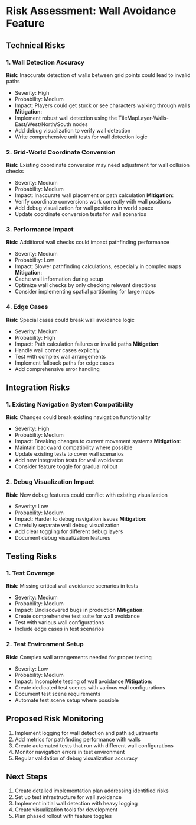# Risk Assessment: Wall Avoidance Feature

## Technical Risks

### 1. Wall Detection Accuracy
**Risk**: Inaccurate detection of walls between grid points could lead to invalid paths
- Severity: High
- Probability: Medium
- Impact: Players could get stuck or see characters walking through walls
**Mitigation**:
- Implement robust wall detection using the TileMapLayer-Walls-East/West/North/South nodes
- Add debug visualization to verify wall detection
- Write comprehensive unit tests for wall detection logic

### 2. Grid-World Coordinate Conversion
**Risk**: Existing coordinate conversion may need adjustment for wall collision checks
- Severity: Medium
- Probability: Medium
- Impact: Inaccurate wall placement or path calculation
**Mitigation**:
- Verify coordinate conversions work correctly with wall positions
- Add debug visualization for wall positions in world space
- Update coordinate conversion tests for wall scenarios

### 3. Performance Impact
**Risk**: Additional wall checks could impact pathfinding performance
- Severity: Medium
- Probability: Low
- Impact: Slower pathfinding calculations, especially in complex maps
**Mitigation**:
- Cache wall information during setup
- Optimize wall checks by only checking relevant directions
- Consider implementing spatial partitioning for large maps

### 4. Edge Cases
**Risk**: Special cases could break wall avoidance logic
- Severity: Medium
- Probability: High
- Impact: Path calculation failures or invalid paths
**Mitigation**:
- Handle wall corner cases explicitly
- Test with complex wall arrangements
- Implement fallback paths for edge cases
- Add comprehensive error handling

## Integration Risks

### 1. Existing Navigation System Compatibility
**Risk**: Changes could break existing navigation functionality
- Severity: High
- Probability: Medium
- Impact: Breaking changes to current movement systems
**Mitigation**:
- Maintain backward compatibility where possible
- Update existing tests to cover wall scenarios
- Add new integration tests for wall avoidance
- Consider feature toggle for gradual rollout

### 2. Debug Visualization Impact
**Risk**: New debug features could conflict with existing visualization
- Severity: Low
- Probability: Medium
- Impact: Harder to debug navigation issues
**Mitigation**:
- Carefully separate wall debug visualization
- Add clear toggling for different debug layers
- Document debug visualization features

## Testing Risks

### 1. Test Coverage
**Risk**: Missing critical wall avoidance scenarios in tests
- Severity: Medium
- Probability: Medium
- Impact: Undiscovered bugs in production
**Mitigation**:
- Create comprehensive test suite for wall avoidance
- Test with various wall configurations
- Include edge cases in test scenarios

### 2. Test Environment Setup
**Risk**: Complex wall arrangements needed for proper testing
- Severity: Low
- Probability: Medium
- Impact: Incomplete testing of wall avoidance
**Mitigation**:
- Create dedicated test scenes with various wall configurations
- Document test scene requirements
- Automate test scene setup where possible

## Proposed Risk Monitoring

1. Implement logging for wall detection and path adjustments
2. Add metrics for pathfinding performance with walls
3. Create automated tests that run with different wall configurations
4. Monitor navigation errors in test environment
5. Regular validation of debug visualization accuracy

## Next Steps

1. Create detailed implementation plan addressing identified risks
2. Set up test infrastructure for wall avoidance
3. Implement initial wall detection with heavy logging
4. Create visualization tools for development
5. Plan phased rollout with feature toggles